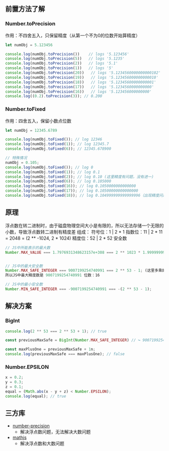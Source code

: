 ## 前置方法了解
### Number.toPrecision
作用：不四舍五入，只保留精度（从第一个不为0的位数开始算精度）
```javascript
let numObj = 5.123456

console.log(numObj.toPrecision())    // logs '5.123456'
console.log(numObj.toPrecision(5))   // logs '5.1235'
console.log(numObj.toPrecision(2))   // logs '5.1'
console.log(numObj.toPrecision(1))   // logs '5'
console.log(numObj.toPrecision(20))   // logs '5.1234560000000000102'
console.log(numObj.toPrecision(19))   // logs '5.123456000000000010'
console.log(numObj.toPrecision(18))   // logs '5.12345600000000001'
console.log(numObj.toPrecision(17))   // logs '5.1234560000000000'
console.log(numObj.toPrecision(16))   // logs '5.123456000000000'
console.log((0.2).toPrecision(3)); // 0.200
```
### Number.toFixed
作用：四舍五入，保留小数点位数
```javascript
let numObj = 12345.6789

console.log(numObj.toFixed()); // log 12346
console.log(numObj.toFixed(1)); // log 12345.7
console.log(numObj.toFixed(6)); // 12345.678900

// 特殊情况
numObj = 0.105;
console.log(numObj.toFixed()); // log 0
console.log(numObj.toFixed(1)); // log 0.1
console.log(numObj.toFixed(2)); // log 0.10 (这里精度有问题，没有进一)
console.log(numObj.toFixed(6)); // log 0.105000
console.log(numObj.toFixed(16)); // log 0.1050000000000000
console.log(numObj.toFixed(17)); // log 0.10500000000000000
console.log(numObj.toFixed(18)); // log 0.104999999999999996（出现精度问题了）
```
## 原理
浮点数在转二进制时，由于磁盘物理空间大小是有限的，所以无法存储一个无限的小数，导致浮点数转二进制有精度差
组成：
符号位：1			| 		2 * 1
指数位：11			| 		2 * 11 = 2048 = (2 ** -1024, 2 * 1024)
精度位：52	        | 		2 * 52		安全数
```javascript
// JS中所能表示的最大数
Number.MAX_VALUE === 1.7976931348623157e+308 === 2 ** 1023 * 1.999999999999999;


// JS中的最大安全数
Number.MAX_SAFE_INTEGER === 9007199254740991 === 2 ** 53 - 1; (这里多乘的2是符号位)
所以JS中最大精度数是 9007199254740991 位数：16

// JS中的最小安全数
Number.MIN_SAFE_INTEGER === -9007199254740991 === -(2 ** 53 - 1);
```
## 解决方案
### BigInt
```javascript
console.log(2 ** 53 === 2 ** 53 + 1); // true

const previousMaxSafe = BigInt(Number.MAX_SAFE_INTEGER) // ↪ 9007199254740991n

const maxPlusOne = previousMaxSafe + 1n;
console.log(previousMaxSafe === maxPlusOne); // false
```
### Number.EPSILON
```javascript
x = 0.2;
y = 0.3;
z = 0.1;
equal = (Math.abs(x - y + z) < Number.EPSILON);
console.log(equal); // true
```
## 三方库

- [number-precision](https://www.npmjs.com/package/number-precision)
   - 解决浮点数问题，无法解决大数问题
- [mathjs](https://www.npmjs.com/package/mathjs)
   - 解决浮点数和大数问题

